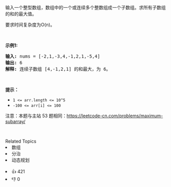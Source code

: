 <p>输入一个整型数组，数组中的一个或连续多个整数组成一个子数组。求所有子数组的和的最大值。</p>

<p>要求时间复杂度为O(n)。</p>

<p>&nbsp;</p>

<p><strong>示例1:</strong></p>

<pre><strong>输入:</strong> nums = [-2,1,-3,4,-1,2,1,-5,4]
<strong>输出:</strong> 6
<strong>解释:</strong>&nbsp;连续子数组&nbsp;[4,-1,2,1] 的和最大，为&nbsp;6。</pre>

<p>&nbsp;</p>

<p><strong>提示：</strong></p>

<ul>
	<li><code>1 &lt;=&nbsp;arr.length &lt;= 10^5</code></li>
	<li><code>-100 &lt;= arr[i] &lt;= 100</code></li>
</ul>

<p>注意：本题与主站 53 题相同：<a href="https://leetcode-cn.com/problems/maximum-subarray/">https://leetcode-cn.com/problems/maximum-subarray/</a></p>

<p>&nbsp;</p>
<div><div>Related Topics</div><div><li>数组</li><li>分治</li><li>动态规划</li></div></div><br><div><li>👍 421</li><li>👎 0</li></div>